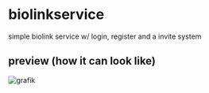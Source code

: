 # biolinkservice
simple biolink service w/ login, register and a invite system

## preview (how it can look like)
![grafik](https://github.com/timokoz/biolinkservice/assets/131486274/ce4a6bdf-0190-49fe-b3d7-78a80802ed10)

